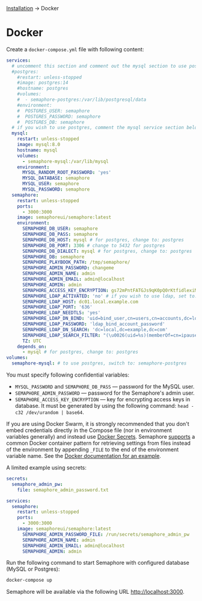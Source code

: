 
<div class="breadcrumbs">
    <a href="/administration-guide/installation">Installation</a>
    → Docker
</div>

# Docker

&#x20;Create a `docker-compose.yml` file with following content:

```yaml
services:
  # uncomment this section and comment out the mysql section to use postgres instead of mysql
  #postgres:
    #restart: unless-stopped
    #image: postgres:14
    #hostname: postgres
    #volumes: 
    #  - semaphore-postgres:/var/lib/postgresql/data
    #environment:
    #  POSTGRES_USER: semaphore
    #  POSTGRES_PASSWORD: semaphore
    #  POSTGRES_DB: semaphore
  # if you wish to use postgres, comment the mysql service section below 
  mysql:
    restart: unless-stopped
    image: mysql:8.0
    hostname: mysql
    volumes:
      - semaphore-mysql:/var/lib/mysql
    environment:
      MYSQL_RANDOM_ROOT_PASSWORD: 'yes'
      MYSQL_DATABASE: semaphore
      MYSQL_USER: semaphore
      MYSQL_PASSWORD: semaphore
  semaphore:
    restart: unless-stopped
    ports:
      - 3000:3000
    image: semaphoreui/semaphore:latest
    environment:
      SEMAPHORE_DB_USER: semaphore
      SEMAPHORE_DB_PASS: semaphore
      SEMAPHORE_DB_HOST: mysql # for postgres, change to: postgres
      SEMAPHORE_DB_PORT: 3306 # change to 5432 for postgres
      SEMAPHORE_DB_DIALECT: mysql # for postgres, change to: postgres
      SEMAPHORE_DB: semaphore
      SEMAPHORE_PLAYBOOK_PATH: /tmp/semaphore/
      SEMAPHORE_ADMIN_PASSWORD: changeme
      SEMAPHORE_ADMIN_NAME: admin
      SEMAPHORE_ADMIN_EMAIL: admin@localhost
      SEMAPHORE_ADMIN: admin
      SEMAPHORE_ACCESS_KEY_ENCRYPTION: gs72mPntFATGJs9qK0pQ0rKtfidlexiMjYCH9gWKhTU=
      SEMAPHORE_LDAP_ACTIVATED: 'no' # if you wish to use ldap, set to: 'yes' 
      SEMAPHORE_LDAP_HOST: dc01.local.example.com
      SEMAPHORE_LDAP_PORT: '636'
      SEMAPHORE_LDAP_NEEDTLS: 'yes'
      SEMAPHORE_LDAP_DN_BIND: 'uid=bind_user,cn=users,cn=accounts,dc=local,dc=shiftsystems,dc=net'
      SEMAPHORE_LDAP_PASSWORD: 'ldap_bind_account_password'
      SEMAPHORE_LDAP_DN_SEARCH: 'dc=local,dc=example,dc=com'
      SEMAPHORE_LDAP_SEARCH_FILTER: "(\u0026(uid=%s)(memberOf=cn=ipausers,cn=groups,cn=accounts,dc=local,dc=example,dc=com))"
      TZ: UTC
    depends_on:
      - mysql # for postgres, change to: postgres
volumes:
  semaphore-mysql: # to use postgres, switch to: semaphore-postgres
```

You must specify following confidential variables:

* `MYSQL_PASSWORD` and `SEMAPHORE_DB_PASS` &mdash; password for the MySQL user.
* `SEMAPHORE_ADMIN_PASSWORD` &mdash; password for the Semaphore's admin user.
* `SEMAPHORE_ACCESS_KEY_ENCRYPTION` &mdash; key for encrypting access keys in database. It must be generated by using the following command: `head -c32 /dev/urandom | base64`.

If you are using Docker Swarm, it is strongly recommended that you don't embed credentials directly in the Compose file (nor in environment variables generally) and instead use [Docker Secrets](https://docs.docker.com/engine/swarm/secrets/). Semaphore [supports](https://github.com/semaphoreui/semaphore/issues/1268) a common Docker container pattern for retrieving settings from files instead of the environment by appending `_FILE` to the end of the environment variable name. See the [Docker documentation for an example](https://docs.docker.com/engine/swarm/secrets/#use-secrets-in-compose).

A limited example using secrets:

```yaml
secrets:
  semaphore_admin_pw:
    file: semaphore_admin_password.txt

services:
  semaphore:
    restart: unless-stopped
    ports:
      - 3000:3000
    image: semaphoreui/semaphore:latest
      SEMAPHORE_ADMIN_PASSWORD_FILE: /run/secrets/semaphore_admin_pw
      SEMAPHORE_ADMIN_NAME: admin
      SEMAPHORE_ADMIN_EMAIL: admin@localhost
      SEMAPHORE_ADMIN: admin
```


Run the following command to start Semaphore with configured database (MySQL or Postgres):

```bash
docker-compose up
```

&#x20;Semaphore will be available via the following URL [http://localhost:3000](http://localhost:3000).